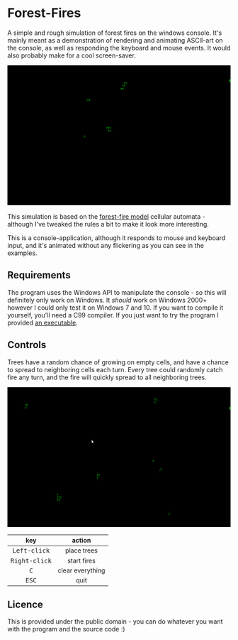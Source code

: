 # Forest-Fires

A simple and rough simulation of forest fires on the windows console. It's mainly meant as a demonstration of rendering and animating ASCII-art on the console, as well as responding the keyboard and mouse events. It would also probably make for a cool screen-saver.

![](./example-1.gif)

This simulation is based on the [forest-fire model](https://en.wikipedia.org/wiki/Forest-fire_model) cellular automata - although I've tweaked the rules a bit to make it look more interesting.

This is a console-application, although it responds to mouse and keyboard input, and it's animated without any flickering as you can see in the examples.

## Requirements

The program uses the Windows API to manipulate the console - so this will definitely only work on Windows. It _should_ work on Windows 2000+ however I could only test it on Windows 7 and 10. If you want to compile it yourself, you'll need a C99 compiler. If you just want to try the program I provided [an executable](./Forest%20Fires.exe). 

## Controls

Trees have a random chance of growing on empty cells, and have a chance to spread to neighboring cells each turn. Every tree could randomly catch fire any turn, and the fire will quickly spread to all neighboring trees. 

![](./example-2.gif)

key                   | action
:--------------------:|:------:
<kbd>Left-click</kbd> | place trees
<kbd>Right-click</kbd>| start fires
<kbd>C</kbd>          | clear everything
<kbd>ESC</kbd>        | quit

## Licence

This is provided under the public domain - you can do whatever you want with the program and the source code :)
